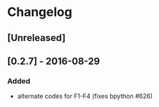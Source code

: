 # Changelog

## [Unreleased]

## [0.2.7] - 2016-08-29
### Added
- alternate codes for F1-F4 (fixes bpython #626)
